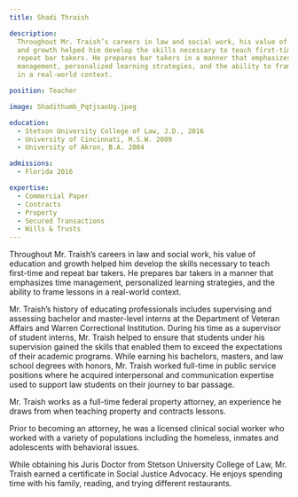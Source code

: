 ```yaml
---
title: Shadi Thraish

description:
  Throughout Mr. Traish’s careers in law and social work, his value of education
  and growth helped him develop the skills necessary to teach first-time and
  repeat bar takers. He prepares bar takers in a manner that emphasizes time
  management, personalized learning strategies, and the ability to frame lessons
  in a real-world context.

position: Teacher

image: Shadithumb_PqtjsaoUg.jpeg

education:
  - Stetson University College of Law, J.D., 2016
  - University of Cincinnati, M.S.W. 2009
  - University of Akron, B.A. 2004

admissions:
  - Florida 2016

expertise:
  - Commercial Paper
  - Contracts
  - Property
  - Secured Transactions
  - Wills & Trusts
---
```


Throughout Mr. Traish’s careers in law and social work, his value of education and growth helped him develop the skills necessary to teach first-time and repeat bar takers. He prepares bar takers in a manner that emphasizes time management, personalized learning strategies, and the ability to frame lessons in a real-world context.

Mr. Traish’s history of educating professionals includes supervising and assessing bachelor and master-level interns at the Department of Veteran Affairs and Warren Correctional Institution. During his time as a supervisor of student interns, Mr. Traish helped to ensure that students under his supervision gained the skills that enabled them to exceed the expectations of their academic programs. While earning his bachelors, masters, and law school degrees with honors, Mr. Traish worked full-time in public service positions where he acquired interpersonal and communication expertise used to support law students on their journey to bar passage.

Mr. Traish works as a full-time federal property attorney, an experience he draws from when teaching property and contracts lessons.

Prior to becoming an attorney, he was a licensed clinical social worker who worked with a variety of populations including the homeless, inmates and adolescents with behavioral issues.

While obtaining his Juris Doctor from Stetson University College of Law, Mr. Traish earned a certificate in Social Justice Advocacy. He enjoys spending time with his family, reading, and trying different restaurants.
